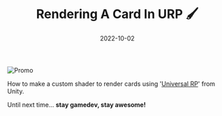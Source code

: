 ﻿---
title: "Rendering A Card In URP 🖌️"
date: 2022-10-02

categories: ['Devblog']
tags: ['Devblog']

#author: ""
showDate: false
categories: false
tags: false
---

![Promo](/Dawn-Of-The-Cards/images/rendering_a_card/promo.gif "Promo")

How to make a custom shader to render cards using '[Universal RP](https://docs.unity3d.com/Packages/com.unity.render-pipelines.universal@12.1/manual/index.html)' from Unity.

<!--more-->

Until next time... **stay gamedev, stay awesome!**

